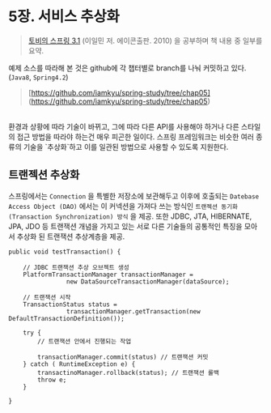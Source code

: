 # 5장. 서비스 추상화

> [토비의 스프링 3.1](http://book.naver.com/bookdb/book_detail.nhn?bid=7006516) (이일민 저. 에이콘출판. 2010) 을 공부하며 책 내용 중 일부를 요약.

예제 소스를 따라해 본 것은  github에  각 챕터별로 branch를 나눠 커밋하고 있다. (`Java8`, `Spring4.2`)
> [https://github.com/iamkyu/spring-study/tree/chap05] (https://github.com/iamkyu/spring-study/tree/chap05)

<br>
환경과 상황에 따라 기술이 바뀌고, 그에 따라 다른 API를 사용해야 하거나 다른 스타일의 접근 방법을 따라야 하는건 매우 피곤한 일이다. 스프링 프레임워크는 비슷한 여러 종류의 기술을 `추상화`하고 이를 일관된 방법으로 사용할 수 있도록 지원한다.


## 트랜젝션 추상화
스프링에서는 `Connection` 을 특별한 저장소에 보관해두고 이후에 호출되는 `Datebase Access Object (DAO)` 에서는 이 커넥션을 가져다 쓰는 방식인 `트랜젝션 동기화(Transaction Synchronization) 방식` 을 제공. 또한 JDBC, JTA, HIBERNATE, JPA, JDO 등 트랜잭션 개념을 가지고 있는 서로 다른 기술들의 공통적인 특징을 모아서 추상화 된 트랜잭션 추상계층을 제공.

```
public void testTransaction() {

	// JDBC 트랜잭션 추상 오브젝트 생성
	PlatformTransactionManager transactionManager =
				new DataSourceTransactionManager(dataSource);
				
	// 트랜잭션 시작			
	TransactionStatus status = 
				transactionManager.getTransaction(new DefaultTransactionDefinition());
				
	try {
		// 트랜잭션 안에서 진행되는 작업
		
		transactionManager.commit(status) // 트랜잭션 커밋
	} catch ( RuntimeException e) {
		transactinoManager.rollback(status); // 트랜잭션 롤백
		throw e;
	}

}

```